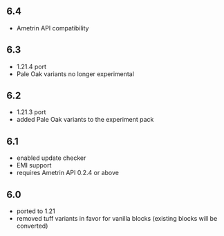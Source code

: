 ## 6.4
- Ametrin API compatibility
## 6.3
* 1.21.4 port
* Pale Oak variants no longer experimental

## 6.2
* 1.21.3 port
* added Pale Oak variants to the experiment pack

## 6.1
* enabled update checker
* EMI support
* requires Ametrin API 0.2.4 or above

## 6.0
* ported to 1.21
* removed tuff variants in favor for vanilla blocks (existing blocks will be converted)